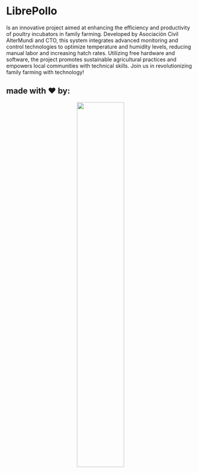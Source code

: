 # LibrePollo

Is an innovative project aimed at enhancing the efficiency and productivity of poultry incubators in family farming. Developed by Asociación Civil AlterMundi and CTO, this system integrates advanced monitoring and control technologies to optimize temperature and humidity levels, reducing manual labor and increasing hatch rates. Utilizing free hardware and software, the project promotes sustainable agricultural practices and empowers local communities with technical skills. Join us in revolutionizing family farming with technology!

## made with :heart: by:

<p align="center" width="100%">
    <img width="50%" src="https://user-images.githubusercontent.com/104506596/212185278-8443b89f-9731-4246-a4bd-83f83823351f.png">
</p>


